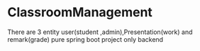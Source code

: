 # ClassroomManagement
There are 3 entity  user(student ,admin),Presentation(work) and remark(grade) pure spring boot project only backend
